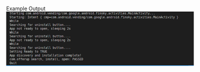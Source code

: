 Example Output
<img src="https://raw.githubusercontent.com/killuhwhale/appium/main/src/images/readme/playstore_output.png?sanitize=true&raw=true" />
